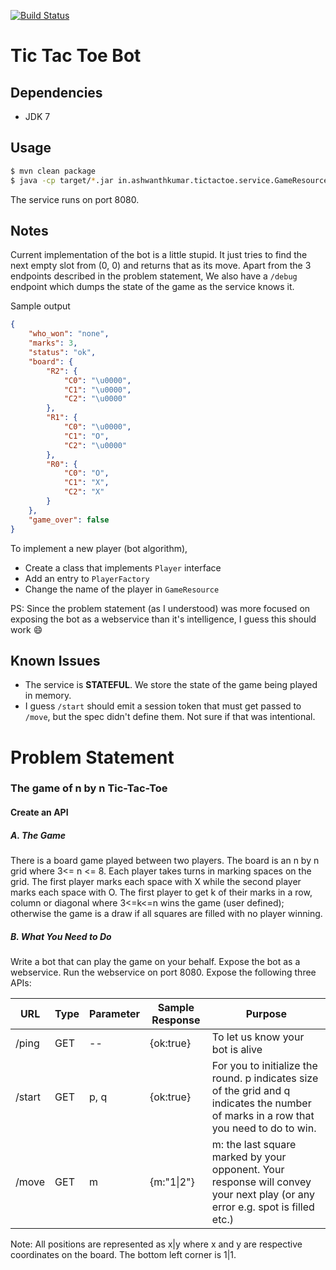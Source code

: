[![Build Status](https://snap-ci.com/ashwanthkumar/ventursity-107/branch/master/build_image)](https://snap-ci.com/ashwanthkumar/ventursity-107/branch/master)

# Tic Tac Toe Bot

## Dependencies
- JDK 7

## Usage
```bash
$ mvn clean package
$ java -cp target/*.jar in.ashwanthkumar.tictactoe.service.GameResource server
```

The service runs on port 8080.

## Notes
Current implementation of the bot is a little stupid. It just tries to find the next empty slot from (0, 0) and returns that as its move. Apart from the 3 endpoints described in the problem statement,
We also have a `/debug` endpoint which dumps the state of the game as the service knows it.

Sample output
```json
{
    "who_won": "none",
    "marks": 3,
    "status": "ok",
    "board": {
        "R2": {
            "C0": "\u0000",
            "C1": "\u0000",
            "C2": "\u0000"
        },
        "R1": {
            "C0": "\u0000",
            "C1": "O",
            "C2": "\u0000"
        },
        "R0": {
            "C0": "O",
            "C1": "X",
            "C2": "X"
        }
    },
    "game_over": false
}
```

To implement a new player (bot algorithm),
- Create a class that implements `Player` interface
- Add an entry to `PlayerFactory`
- Change the name of the player in `GameResource`

PS: Since the problem statement (as I understood) was more focused on exposing the bot as a webservice than it's intelligence, I guess this should work :smile:

## Known Issues
- The service is **STATEFUL**. We store the state of the game being played in memory.
- I guess `/start` should emit a session token that must get passed to `/move`, but the spec didn't define them. Not sure if that was intentional.

# Problem Statement
### The game of n by n Tic-Tac-Toe
#### Create an API

##### A. The Game

There is a board game played between two players. The board is an n by n grid where 3<= n <= 8.
Each player takes turns in marking spaces on the grid. The first player marks each space with X while the second player marks each space with O.
The first player to get k of their marks in a row, column or diagonal where 3<=k<=n wins the game (user defined); otherwise the game is a draw if all squares are filled with no player winning.

##### B. What You Need to Do

Write a bot that can play the game on your behalf. Expose the bot as a webservice.
Run the webservice on port 8080. Expose the following three APIs:

|   URL |   Type    |   Parameter   |   Sample Response |   Purpose |
| ---   | ---       |   ---         |   ---             | ---       |
|   /ping   |   GET |   --  |   {ok:true}   |   To let us know your bot is alive
|   /start	|   GET |p, q   |   {ok:true}   |   For you to initialize the round. p indicates size of the grid and q indicates the number of marks in a row that you need to do to win.
|   /move	|   GET |m  |   {m:"1&#124;2"}   |   m: the last square marked by your opponent. Your response will convey your next play (or any error e.g. spot is filled etc.)


Note: All positions are represented as x|y where x and y are respective coordinates on the board. The bottom left corner is 1|1.
